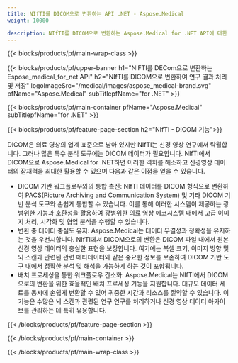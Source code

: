 ```yaml
---
title: NIfTI를 DICOM으로 변환하는 API .NET - Aspose.Medical
weight: 10000

description: NIfTI를 DICOM으로 변환하는 Aspose.Medical for .NET API에 대한 정보
---
```


{{< blocks/products/pf/main-wrap-class >}}

{{< blocks/products/pf/upper-banner h1="NIFTI를 DECom으로 변환하는 Espose_medical_for_net API" h2="NIfTI를 DICOM으로 변환하여 연구 결과 처리 및 저장" logoImageSrc="/medical/images/aspose_medical-brand.svg" pfName="Aspose.Medical" subTitlepfName="for .NET" >}}

{{< blocks/products/pf/main-container pfName="Aspose.Medical" subTitlepfName="for .NET" >}}

{{< blocks/products/pf/feature-page-section h2="NIfTI - DICOM 기능">}}

<p>DICOM은 의료 영상의 업계 표준으로 남아 있지만 NIfTI는 신경 영상 연구에서 탁월합니다. 그러나 많은 특수 분석 도구에는 DICOM 데이터가 필요합니다. NIfTI에서 DICOM으로 Aspose.Medical for .NET하면 이러한 격차를 해소하고 신경영상 데이터의 잠재력을 최대한 활용할 수 있으며 다음과 같은 이점을 얻을 수 있습니다.</p>

<ul>
<li>DICOM 기반 워크플로우와의 통합 촉진: NIfTI 데이터를 DICOM 형식으로 변환하여 PACS(Picture Archiving and Communication System) 및 기타 DICOM 기반 분석 도구와 손쉽게 통합할 수 있습니다. 이를 통해 이러한 시스템이 제공하는 광범위한 기능과 호환성을 활용하여 광범위한 의료 영상 에코시스템 내에서 고급 이미지 처리, 시각화 및 협업 분석을 수행할 수 있습니다.</li>
<li>변환 중 데이터 충실도 유지: Aspose.Medical는 데이터 무결성과 정확성을 유지하는 것을 우선시합니다. NIfTI에서 DICOM으로의 변환은 DICOM 파일 내에서 원본 신경 영상 데이터의 충실한 표현을 보장합니다. 여기에는 복셀 크기, 이미지 방향 및 뇌 스캔과 관련된 관련 메타데이터와 같은 중요한 정보를 보존하여 DICOM 기반 도구 내에서 정확한 분석 및 해석을 가능하게 하는 것이 포함됩니다.</li>
<li>배치 프로세싱을 통한 워크플로우 간소화: Aspose.Medical는 NIfTI에서 DICOM으로의 변환을 위한 효율적인 배치 프로세싱 기능을 지원합니다. 대규모 데이터 세트를 동시에 손쉽게 변환할 수 있어 귀중한 시간과 리소스를 절약할 수 있습니다. 이 기능은 수많은 뇌 스캔과 관련된 연구 연구를 처리하거나 신경 영상 데이터 아카이브를 관리하는 데 특히 유용합니다.</li>
</ul>

{{< /blocks/products/pf/feature-page-section >}}

{{< /blocks/products/pf/main-container >}}

{{< /blocks/products/pf/main-wrap-class >}}